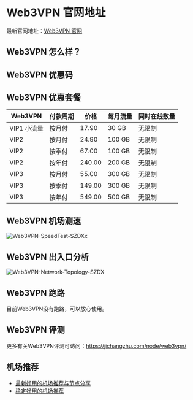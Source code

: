 # Web3VPN 官网地址
最新官网地址：[Web3VPN 官网](https://jcz.affxc.com/web3vpn/)

## Web3VPN 怎么样？


## Web3VPN 优惠码


## Web3VPN 优惠套餐

| Web3VPN  | 付款周期 | 价格     | 每月流量   | 同时在线数量 |
|----------|------|--------|--------|--------|
| VIP1 小流量 | 按月付  | 17.90  | 30 GB  | 无限制    |
| VIP2     | 按月付  | 24.90  | 100 GB | 无限制    |
| VIP2     | 按季付  | 67.00  | 100 GB | 无限制    |
| VIP2     | 按年付  | 240.00 | 200 GB | 无限制    |
| VIP3     | 按月付  | 55.00  | 300 GB | 无限制    |
| VIP3     | 按季付  | 149.00 | 300 GB | 无限制    |
| VIP3     | 按年付  | 549.00 | 500 GB | 无限制    |

## Web3VPN 机场测速

![Web3VPN-SpeedTest-SZDXx](https://github.com/jichangzhu/Web3VPN/assets/152512496/68e1c602-f28c-4ef1-8ffb-f698581f44ad)

## Web3VPN 出入口分析

![Web3VPN-Network-Topology-SZDX](https://github.com/jichangzhu/Web3VPN/assets/152512496/fe091c09-c7c4-453c-8ea3-387a539bb014)

## Web3VPN 跑路
目前Web3VPN没有跑路，可以放心使用。

## Web3VPN 评测
更多有关Web3VPN评测可访问：https://jichangzhu.com/node/web3vpn/

## 机场推荐
 - [最新好用的机场推荐与节点分享](https://github.com/jichangzhu/JichangTuijian)
 - [稳定好用的机场推荐](https://jichangzhu.com/node/?utm_source=github&utm_medium=jichangzhu-details)
